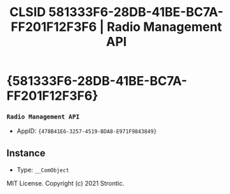 ﻿---
title: "CLSID 581333F6-28DB-41BE-BC7A-FF201F12F3F6 | Radio Management API"
excerpt: What is COM-Object CLSID 581333F6-28DB-41BE-BC7A-FF201F12F3F6?
---

# {581333F6-28DB-41BE-BC7A-FF201F12F3F6}

### `Radio Management API`
* AppID: `{478B41E6-3257-4519-BDA8-E971F9843849}`

## Instance

* Type: `__ComObject`

MIT License. Copyright (c) 2021 Strontic.


